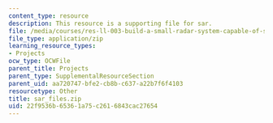 ```yaml
---
content_type: resource
description: This resource is a supporting file for sar.
file: /media/courses/res-ll-003-build-a-small-radar-system-capable-of-sensing-range-doppler-and-synthetic-aperture-radar-imaging-january-iap-2011/22f9536b65361a75c2616843cac27654_sar_files.zip
file_type: application/zip
learning_resource_types:
- Projects
ocw_type: OCWFile
parent_title: Projects
parent_type: SupplementalResourceSection
parent_uid: aa720747-bfe2-cb8b-c637-a22b7f6f4103
resourcetype: Other
title: sar_files.zip
uid: 22f9536b-6536-1a75-c261-6843cac27654
---
```

